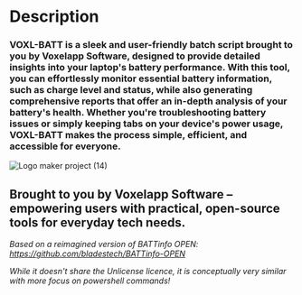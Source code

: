 # Description
### **VOXL-BATT** is a sleek and user-friendly batch script brought to you by **Voxelapp Software**, designed to provide detailed insights into your laptop's battery performance. With this tool, you can effortlessly monitor essential battery information, such as charge level and status, while also generating comprehensive reports that offer an in-depth analysis of your battery's health. Whether you're troubleshooting battery issues or simply keeping tabs on your device's power usage, **VOXL-BATT** makes the process simple, efficient, and accessible for everyone. 

![Logo maker project (14)](https://github.com/user-attachments/assets/e89c3a2e-77a9-4a6a-a7ea-35a01f60b97e)

## Brought to you by **Voxelapp Software** – empowering users with practical, open-source tools for everyday tech needs.

*Based on a reimagined version of BATTinfo OPEN: https://github.com/bladestech/BATTinfo-OPEN*

*While it doesn't share the Unlicense licence, it is conceptually very similar with more focus on powershell commands!*

